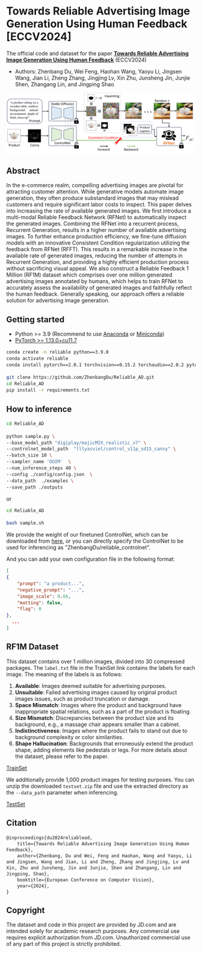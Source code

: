 # Towards Reliable Advertising Image Generation Using Human Feedback [ECCV2024]
The official code and dataset for the paper [**Towards Reliable Advertising Image Generation Using Human Feedback**](https://arxiv.org/abs/2408.00418) (ECCV2024)
- Authors: Zhenbang Du, Wei Feng, Haohan Wang, Yaoyu Li, Jingsen Wang, Jian Li, Zheng Zhang, Jingjing Lv, Xin Zhu, Junsheng Jin, Junjie Shen, Zhangang Lin, and Jingping Shao

<img width="928" alt="image" src="figures/Figure1.png">  

## Abstract
In the e-commerce realm, compelling advertising images are pivotal for attracting customer attention. While generative models automate image generation, they often produce substandard images that may mislead customers and require significant labor costs to inspect. This paper delves into increasing the rate of available generated images. We first introduce a multi-modal Reliable Feedback Network (RFNet) to automatically inspect the generated images. Combining the RFNet into a recurrent process, Recurrent Generation, results in a higher number of available advertising images. To further enhance production efficiency, we fine-tune diffusion models with an innovative Consistent Condition regularization utilizing the feedback from RFNet (RFFT). This results in a remarkable increase in the available rate of generated images, reducing the number of attempts in Recurrent Generation, and providing a highly efficient production process without sacrificing visual appeal. We also construct a Reliable Feedback 1 Million (RF1M) dataset which comprises over one million generated advertising images annotated by humans, which helps to train RFNet to accurately assess the availability of generated images and faithfully reflect the human feedback. Generally speaking, our approach offers a reliable solution for advertising image generation.

## Getting started

- Python >= 3.9 (Recommend to use [Anaconda](https://www.anaconda.com/download/#linux) or [Miniconda](https://docs.conda.io/en/latest/miniconda.html))
- [PyTorch >= 1.13.0+cu11.7](https://pytorch.org/)
```bash
conda create -n reliable python==3.9.0
conda activate reliable
conda install pytorch==2.0.1 torchvision==0.15.2 torchaudio==2.0.2 pytorch-cuda=11.7 -c pytorch -c nvidia

git clone https://github.com/ZhenbangDu/Reliable_AD.git
cd Reliable_AD
pip install -r requirements.txt
```

## How to inference
```bash
cd Reliable_AD

python sample.py \
--base_model_path "digiplay/majicMIX_realistic_v7" \
--controlnet_model_path  "lllyasviel/control_v11p_sd15_canny" \
--batch_size 10 \
--sampler_name 'DDIM'  \
--num_inference_steps 40 \
--config ./config/config.json  \
--data_path  ./examples \
--save_path ./outputs
```
or
```bash
cd Reliable_AD

bash sample.sh
```
We provide the weight of our finetuned ControlNet, which can be downloaded from [here](https://huggingface.co/ZhenbangDu/reliable_controlnet), or you can directly specify the ControlNet to be used for inferencing as "ZhenbangDu/reliable_controlnet".

And you can add your own configuration file in the following format:

```json
[
{
    "prompt": "a product...",
    "negative_prompt": "...",
    "image_scale": 0.66,
    "matting": false,
    "flag": 0
},
  ...
]
```
## RF1M Dataset
This dataset contains over 1 million images, divided into 30 compressed packages. The `label.txt` file in the TrainSet link contains the labels for each image. The meaning of the labels is as follows:

1. **Available**: Images deemed suitable for advertising purposes.
2. **Unsuitable**: Failed advertising images caused by original product images issues, such as product truncation or damage.
3. **Space Mismatch**: Images where the product and background have inappropriate spatial relations, such as a part of the product is floating.
4. **Size Mismatch**: Discrepancies between the product size and its background, e.g., a massage chair appears smaller than a cabinet.
5. **Indistinctiveness**: Images where the product fails to stand out due to background complexity or color similarities.
6. **Shape Hallucination**: Backgrounds that erroneously extend the product shape, adding elements like pedestals or legs.
For more details about the dataset, please refer to the paper.

[TrainSet](https://3.cn/-10gOQ79s)

We additionally provide 1,000 product images for testing purposes. You can unzip the downloaded `testset.zip` file and use the extracted directory as the `--data_path` parameter when inferencing.

[TestSet](https://3.cn/10gO8kw-K)

## Citation
```
@inproceedings{du2024reliablead,
    title={Towards Reliable Advertising Image Generation Using Human Feedback},
    author={Zhenbang, Du and Wei, Feng and Haohan, Wang and Yaoyu, Li and Jingsen, Wang and Jian, Li and Zheng, Zhang and Jingjing, Lv and Xin, Zhu and Junsheng, Jin and Junjie, Shen and Zhangang, Lin and Jingping, Shao},
    booktitle={European Conference on Computer Vision},
    year={2024},
}
```

## Copyright
The dataset and code in this project are provided by JD.com and are intended solely for academic research purposes. Any commercial use requires explicit authorization from JD.com. Unauthorized commercial use of any part of this project is strictly prohibited.


